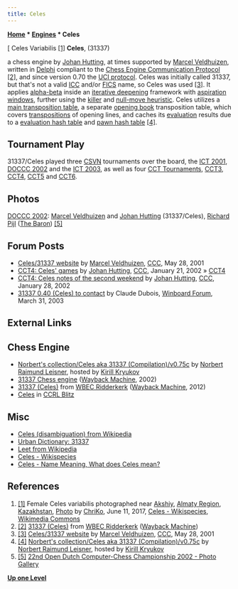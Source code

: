 ```yaml
---
title: Celes
---
```

**[Home](Home "Home") * [Engines](Engines "Engines") * Celes**

\[ Celes Variabilis <a id="cite-note-1" href="#cite-ref-1">[1]</a>
**Celes**, (31337)

a chess engine by [Johan Hutting](index.php?title=Johan_Hutting&action=edit&redlink=1 "Johan Hutting (page does not exist)"), at times supported by [Marcel Veldhuizen](Marcel_Veldhuizen "Marcel Veldhuizen"), written in [Delphi](Delphi "Delphi") compliant to the [Chess Engine Communication Protocol](Chess_Engine_Communication_Protocol "Chess Engine Communication Protocol") <a id="cite-note-2" href="#cite-ref-2">[2]</a>,
and since version 0.70 the [UCI protocol](UCI "UCI"). Celes was initially called 31337, but that's not a valid [ICC](index.php?title=Internet_Chess_Club&action=edit&redlink=1 "Internet Chess Club (page does not exist)") and/or [FICS](index.php?title=FICS&action=edit&redlink=1 "FICS (page does not exist)") name, so Celes was used <a id="cite-note-3" href="#cite-ref-3">[3]</a>.
It applies [alpha-beta](Alpha-Beta "Alpha-Beta") inside an [iterative deepening](Iterative_Deepening "Iterative Deepening") framework with [aspiration windows](Aspiration_Windows "Aspiration Windows"), further using the [killer](Killer_Heuristic "Killer Heuristic") and [null-move heuristic](Null_Move_Pruning "Null Move Pruning").
Celes utilizes a [main transposition table](Transposition_Table "Transposition Table"), a separate [opening book](Opening_Book "Opening Book") transposition table, which covers [transpositions](Transposition "Transposition") of opening lines, and caches its [evaluation](Evaluation "Evaluation") results due to a [evaluation hash table](Evaluation_Hash_Table "Evaluation Hash Table") and [pawn hash table](Pawn_Hash_Table "Pawn Hash Table") <a id="cite-note-4" href="#cite-ref-4">[4]</a>.

## Tournament Play

31337/Celes played three [CSVN](CSVN "CSVN") tournaments over the board, the [ICT 2001](ICT_2001 "ICT 2001"), [DOCCC 2002](DOCCC_2002 "DOCCC 2002") and the [ICT 2003](ICT_2003 "ICT 2003"), as well as four [CCT Tournaments](CCT_Tournaments "CCT Tournaments"), [CCT3](CCT3 "CCT3"), [CCT4](CCT4 "CCT4"), [CCT5](CCT5 "CCT5") and [CCT6](CCT6 "CCT6").

## Photos

[](http://old.csvn.nl/gallery19.html)
[DOCCC 2002](DOCCC_2002 "DOCCC 2002"): [Marcel Veldhuizen](Marcel_Veldhuizen "Marcel Veldhuizen") and [Johan Hutting](index.php?title=Johan_Hutting&action=edit&redlink=1 "Johan Hutting (page does not exist)") (31337/Celes), [Richard Pijl](Richard_Pijl "Richard Pijl") ([The Baron](The_Baron "The Baron")) <a id="cite-note-5" href="#cite-ref-5">[5]</a>

## Forum Posts

- [Celes/31337 website](https://www.stmintz.com/ccc/index.php?id=172152) by [Marcel Veldhuizen](Marcel_Veldhuizen "Marcel Veldhuizen"), [CCC](CCC "CCC"), May 28, 2001
- [CCT4: Celes' games](https://www.stmintz.com/ccc/index.php?id=208882) by [Johan Hutting](index.php?title=Johan_Hutting&action=edit&redlink=1 "Johan Hutting (page does not exist)"), [CCC](CCC "CCC"), January 21, 2002 » [CCT4](CCT4 "CCT4")
- [CCT4: Celes notes of the second weekend](https://www.stmintz.com/ccc/index.php?id=210368) by [Johan Hutting](index.php?title=Johan_Hutting&action=edit&redlink=1 "Johan Hutting (page does not exist)"), [CCC](CCC "CCC"), January 28, 2002
- [31337 0.40 (Celes) to contact](http://www.open-aurec.com/wbforum/viewtopic.php?f=18&t=42006) by Claude Dubois, [Winboard Forum](Computer_Chess_Forums "Computer Chess Forums"), March 31, 2003

## External Links

## Chess Engine

- [Norbert's collection/Celes aka 31337 (Compilation)/v0.75c](http://kirr.homeunix.org/chess/engines/Norbert%27s%20collection/Celes%20aka%2031337%20%28Compilation%29/v0.75c/) by [Norbert Raimund Leisner](Norbert_Raimund_Leisner "Norbert Raimund Leisner"), hosted by [Kirill Kryukov](Kirill_Kryukov "Kirill Kryukov")
- [31337 Chess engine](https://web.archive.org/web/20020409104119/http://paladijn.dhs.org/chess/31337.html) ([Wayback Machine](https://en.wikipedia.org/wiki/Wayback_Machine), 2002)
- [31337 (Celes)](https://web.archive.org/web/20120712162100/http://wbec-ridderkerk.nl/html/details1/31337.html) from [WBEC Ridderkerk](WBEC "WBEC") ([Wayback Machine](https://en.wikipedia.org/wiki/Wayback_Machine), 2012)
- [Celes](https://www.computerchess.org.uk/ccrl/404/cgi/compare_engines.cgi?family=Celes&print=Rating+list&print=Results+table&print=LOS+table&print=Ponder+hit+table&print=Eval+difference+table&print=Comopp+gamenum+table&print=Overlap+table&print=Score+with+common+opponents) in [CCRL Blitz](CCRL "CCRL")

## Misc

- [Celes (disambiguation) from Wikipedia](https://en.wikipedia.org/wiki/Celes)
- [Urban Dictionary: 31337](https://www.urbandictionary.com/define.php?term=31337)
- [Leet from Wikipedia](https://en.wikipedia.org/wiki/Leet)
- [Celes - Wikispecies](https://species.wikimedia.org/wiki/Celes)
- [Celes - Name Meaning, What does Celes mean?](http://www.thinkbabynames.com/meaning/0/Celes)

## References

1. <a id="cite-ref-1" href="#cite-note-1">[1]</a> Female Celes variabilis photographed near [Akshiy](https://en.wikipedia.org/wiki/Akshiy), [Almaty Region](https://en.wikipedia.org/wiki/Almaty_Region), [Kazakhstan](https://en.wikipedia.org/wiki/Kazakhstan), [Photo](https://commons.wikimedia.org/wiki/File:Celes_variabilis_female2.jpg) by [ChriKo](https://commons.wikimedia.org/wiki/User:ChriKo), June 11, 2017, [Celes - Wikispecies](https://species.wikimedia.org/wiki/Celes), [Wikimedia Commons](https://en.wikipedia.org/wiki/Wikimedia_Commons)
1. <a id="cite-ref-2" href="#cite-note-2">[2]</a> [31337 (Celes)](https://web.archive.org/web/20120712162100/http://wbec-ridderkerk.nl/html/details1/31337.html) from [WBEC Ridderkerk](WBEC "WBEC") ([Wayback Machine](https://en.wikipedia.org/wiki/Wayback_Machine))
1. <a id="cite-ref-3" href="#cite-note-3">[3]</a> [Celes/31337 website](https://www.stmintz.com/ccc/index.php?id=172152) by [Marcel Veldhuizen](Marcel_Veldhuizen "Marcel Veldhuizen"), [CCC](CCC "CCC"), May 28, 2001
1. <a id="cite-ref-4" href="#cite-note-4">[4]</a> [Norbert's collection/Celes aka 31337 (Compilation)/v0.75c](http://kirr.homeunix.org/chess/engines/Norbert%27s%20collection/Celes%20aka%2031337%20%28Compilation%29/v0.75c/) by [Norbert Raimund Leisner](Norbert_Raimund_Leisner "Norbert Raimund Leisner"), hosted by [Kirill Kryukov](Kirill_Kryukov "Kirill Kryukov")
1. <a id="cite-ref-5" href="#cite-note-5">[5]</a> [22nd Open Dutch Computer-Chess Championship 2002 - Photo Gallery](http://old.csvn.nl/gallery19.html)

**[Up one Level](Engines "Engines")**


